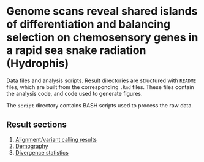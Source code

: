 # Genome scans reveal shared islands of differentiation and balancing selection on chemosensory genes in a rapid sea snake radiation (Hydrophis)

Data files and analysis scripts. Result directories are structured with `README`
files, which are built from the corresponding `.Rmd` files. These files contain
the analysis code, and code used to generate figures.

The `script` directory contains BASH scripts used to process the raw data.

## Result sections

1. [Alignment/variant calling results][results1]
2. [Demography][results2]
3. [Divergence statistics][results3]

[results1]: https://github.com/a-lud/hydrophis-genome-scans/tree/main/results/01-alignment-variant-calling
[results2]: https://github.com/a-lud/hydrophis-genome-scans/tree/main/results/02-demography
[results3]: https://github.com/a-lud/hydrophis-genome-scans/tree/main/results/03-diversity-statistics
